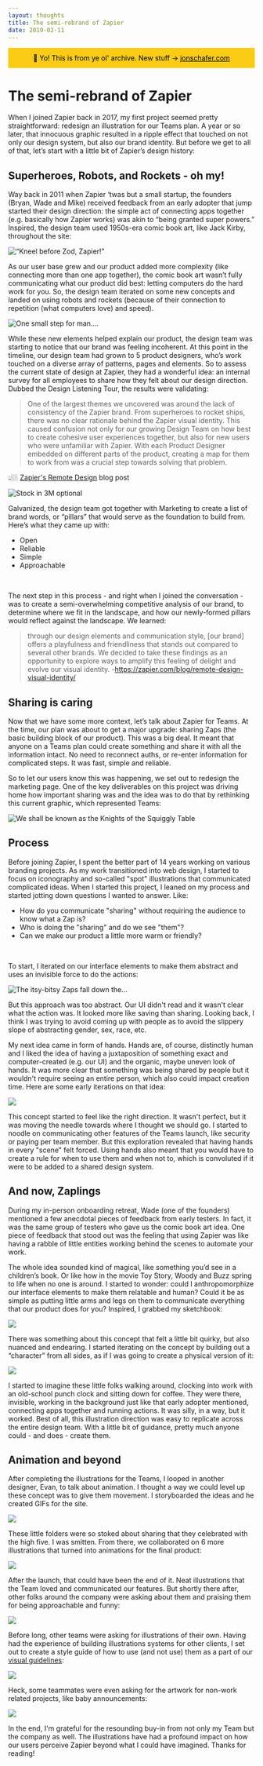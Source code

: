 ```yaml
---
layout: thoughts
title: The semi-rebrand of Zapier
date: 2019-02-11
---
```


<div style="background: #FACC15; color: black; padding: 12px; text-align: center; margin-bottom: 20px;">
  📍 Yo! This is from ye ol' archive. New stuff → <a href="https://jonschafer.com" style="color: #000000; text-decoration: underline;">jonschafer.com</a>
</div>

# The semi-rebrand of Zapier
When I joined Zapier back in 2017, my first project seemed pretty straightforward: redesign an illustration for our Teams plan. A year or so later, that innocuous graphic resulted in a ripple effect that touched on not only our design system, but also our brand identity. But before we get to all of that, let’s start with a little bit of Zapier’s design history:


## Superheroes, Robots, and Rockets - oh my!

Way back in 2011 when Zapier ‘twas but a small startup, the founders (Bryan, Wade and Mike) received feedback from an early adopter that jump started their design direction: the simple act of connecting apps together (e.g. basically how Zapier works) was akin to “being granted super powers.” Inspired, the design team used 1950s-era comic book art, like Jack Kirby, throughout the site:

![“Kneel before Zod, Zapier!”](/assets/images/thoughts/applings-superheroes.png)


As our user base grew and our product added more complexity (like connecting more than one app together), the comic book art wasn’t fully communicating what our product did best: letting computers do the hard work for you. So, the design team iterated on some new concepts and landed on using robots and rockets (because of their connection to repetition (what computers love) and speed).


![One small step for man….](/assets/images/thoughts/applings-rocketships.png)


While these new elements helped explain our product, the design team was starting to notice that our brand was feeling incoherent. At this point in the timeline, our design team had grown to 5 product designers, who’s work touched on a diverse array of patterns, pages and elements. So to assess the current state of design at Zapier, they had a wonderful idea: an internal survey for all employees to share how they felt about our design direction. Dubbed the Design Listening Tour, the results were validating:


<blockquote>
One of the largest themes we uncovered was around the lack of consistency of the Zapier brand. From superheroes to rocket ships, there was no clear rationale behind the Zapier visual identity. This caused confusion not only for our growing Design Team on how best to create cohesive user experiences together, but also for new users who were unfamiliar with Zapier. With each Product Designer embedded on different parts of the product, creating a map for them to work from was a crucial step towards solving that problem.
</blockquote>

👆🏼 [Zapier's Remote Design](https://zapier.com/blog/remote-design-visual-identity/) blog post

![Stock in 3M optional](/assets/images/thoughts/applings-3M.jpg)

Galvanized, the design team got together with Marketing to create a list of brand words, or “pillars” that would serve as the foundation to build from. Here’s what they came up with:

<ul class="indent">
  <li>Open</li>
  <li>Reliable</li>
  <li>Simple</li>
  <li>Approachable</li>
</ul>
<br>

The next step in this process - and right when I joined the conversation - was to create a semi-overwhelming competitive analysis of our brand, to determine where we fit in the landscape, and how our newly-formed pillars would reflect against the landscape. We learned:


> through our design elements and communication style, [our brand] offers a playfulness and friendliness that stands out compared to several other brands. We decided to take these findings as an opportunity to explore ways to amplify this feeling of delight and evolve our visual identity.
> -https://zapier.com/blog/remote-design-visual-identity/


## Sharing is caring

Now that we have some more context, let’s talk about Zapier for Teams. At the time, our plan was about to get a major upgrade: sharing Zaps (the basic building block of our product). This was a big deal. It meant that anyone on a Teams plan could create something and share it with all the information intact. No need to reconnect auths, or re-enter information for complicated steps. It was fast,  simple and reliable.

So to let our users know this was happening, we set out to redesign the marketing page. One of the key deliverables on this project was driving home how important sharing was and the idea was to do that by rethinking this current graphic, which represented Teams:

![We shall be known as the Knights of the Squiggly Table](/assets/images/thoughts/applings-OGteams.png)

## Process

Before joining Zapier, I spent the better part of 14 years working on various branding projects. As my work transitioned into web design, I started to focus on iconography and so-called "spot" illustrations that communicated complicated ideas. When I started this project, I leaned on my process and started jotting down questions I wanted to answer. Like:  

<ul class="indent">
  <li>How do you communicate "sharing" without requiring the audience to know what a Zap is?</li>
  <li>Who is doing the "sharing" and do we see "them"?</li>
  <li>Can we make our product a little more warm or friendly?</li>
</ul>
<br>

To start, I iterated on our interface elements to make them abstract and uses an invisible force to do the actions:

![The itsy-bitsy Zaps fall down the…](/assets/images/thoughts/applings-invisible.png)


But this approach was too abstract. Our UI didn't read and it wasn't clear what the action was. It looked more like saving than sharing. Looking back, I think I was trying to avoid coming up with people as to avoid the slippery slope of abstracting gender, sex, race, etc.

My next idea came in form of hands. Hands are, of course, distinctly human and I liked the idea of having a juxtaposition of something exact and computer-created (e.g. our UI) and the organic, maybe uneven look of hands. It was more clear that something was being shared by people but it wouldn't require seeing an entire person, which also could impact creation time. Here are some early iterations on that idea:

![](/assets/images/thoughts/applings-hands.gif)


This concept started to feel like the right direction. It wasn't perfect, but it was moving the needle towards where I thought we should go. I started to noodle on communicating other features of the Teams launch, like security or paying per team member. But this exploration revealed that having hands in every "scene" felt forced. Using hands also meant that you would have to create a rule for when to use them and when not to, which is convoluted if it were to be added to a shared design system.   


## And now, Zaplings

During my in-person onboarding retreat, Wade (one of the founders) mentioned a few anecdotal pieces of feedback from early testers. In fact, it was the same group of testers who gave us the comic book art idea. One piece of feedback that stood out was the feeling that using Zapier was like having a rabble of little entities working behind the scenes to automate your work.

The whole idea sounded kind of magical, like something you’d see in a children’s book. Or like how in the movie Toy Story, Woody and Buzz spring to life when no one is around. I started to wonder: could I anthropomorphize our interface elements to make them relatable and human? Could it be as simple as putting little arms and legs on them to communicate everything that our product does for you? Inspired, I grabbed my sketchbook:  


![](/assets/images/thoughts/applings-two.png)


There was something about this concept that felt a little bit quirky, but also nuanced and endearing. I started iterating on the concept by building out a “character” from all sides, as if I was going to create a physical version of it:

![](/assets/images/thoughts/applings-allsides.png)


I started to imagine these little folks walking around, clocking into work with an old-school punch clock and sitting down for coffee. They were there, invisible, working in the background just like that early adopter mentioned, connecting apps together and running actions. It was silly, in a way, but it worked. Best of all, this illustration direction was easy to replicate across the entire design team. With a little bit of guidance, pretty much anyone could - and does - create them.

## Animation and beyond

After completing the illustrations for the Teams, I looped in another designer, Evan, to talk about animation. I thought a way we could level up these concept was to give them movement. I storyboarded the ideas and he created GIFs for the site.


![](/assets/images/thoughts/applings-highfive.gif)


These little folders were so stoked about sharing that they celebrated with the high five. I was smitten. From there, we collaborated on 6 more illustrations that turned into animations for the final product:


![](/assets/images/thoughts/applings-teamscenes.gif)


After the launch, that could have been the end of it. Neat illustrations that the Team loved and communicated our features. But shortly there after, other folks around the company were asking about them and praising them for being approachable and funny:


![](/assets/images/thoughts/applings-socialpraise.jpg)


Before long, other teams were asking for illustrations of their own. Having had the experience of building illustrations systems for other clients, I set out to create a style guide of how to use (and not use) them as a part of our [visual guidelines](http://www.zapier.com/brand):


![](/assets/images/thoughts/applings-brand.png)


Heck, some teammates were even asking for the artwork for non-work related projects, like baby announcements:


![](/assets/images/thoughts/applings-baby.png)


In the end, I'm grateful for the resounding buy-in from not only my Team but the company as well. The illustrations have had a profound impact on how our users perceive Zapier beyond what I could have imagined. Thanks for reading!
